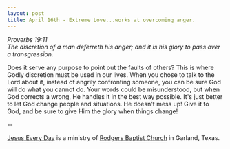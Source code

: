 ```yaml
---
layout: post
title: April 16th - Extreme Love...works at overcoming anger.
---
```


_Proverbs 19:11  
The discretion of a man deferreth his anger; and it is his glory to
pass over a transgression._

Does it serve any purpose to point out the faults of others? This
is where Godly discretion must be used in our lives. When you chose
to talk to the Lord about it, instead of angrily confronting someone,
you can be sure God will do what you cannot do. Your words could be
misunderstood, but when God corrects a wrong, He handles it in the
best way possible. It's just better to let God change people and
situations. He doesn't mess up! Give it to God, and be sure to give
Him the glory when things change!

 --

<a href=http://jesuseveryday.net>Jesus Every Day</a> is a ministry of <a href=http://rodgersbaptist.net>Rodgers Baptist Church</a> in Garland, Texas.
